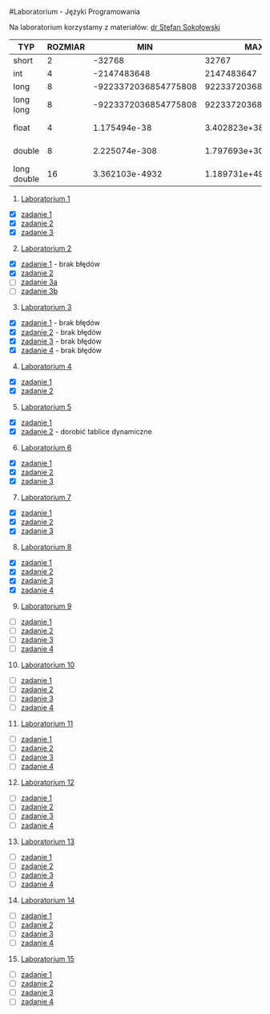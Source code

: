 #Laboratorium - Języki Programowania

Na laboratorium korzystamy z materiałów: [dr Stefan Sokołowski](https://inf.ug.edu.pl/~stefan/Dydaktyka/JezProg/Slajdy/index.html#lab)

|        TYP| ROZMIAR|                  MIN|                  MAX|       ZIARNO|  PRECYZJA|
|-----------|--------|---------------------|---------------------|-------------|----------|
|      short|       2|               -32768|                32767|             |          |
|        int|       4|          -2147483648|           2147483647|             |          |
|       long|       8| -9223372036854775808|  9223372036854775807|             |          |
|  long long|       8| -9223372036854775808|  9223372036854775807|             |          |
|      float|       4|         1.175494e-38|         3.402823e+38| 1.192093e-07|         6|
|     double|       8|        2.225074e-308|        1.797693e+308| 2.220446e-16|        15|
|long double|      16|       3.362103e-4932|       1.189731e+4932| 1.084202e-19|        18|


1. [Laboratorium 1](LAB1) 
  * [x] [zadanie 1](LAB1/zad1.c)
  * [x] [zadanie 2](LAB1/zad2.c)
  * [x] [zadanie 3](LAB1/zad3.c)

2. [Laboratorium 2](LAB2)
  * [x] [zadanie 1](LAB2/zad1.c) - brak błędów
  * [x] [zadanie 2](LAB2/zad2.c)
  * [ ] [zadanie 3a](LAB2/zad3a.c)
  * [ ] [zadanie 3b](LAB2/zad3b.c)
3. [Laboratorium 3](LAB3)
  * [x] [zadanie 1](LAB3/zad1.c) - brak błędów
  * [x] [zadanie 2](LAB3/zad2.c) - brak błędów
  * [x] [zadanie 3](LAB3/zad3.c) - brak błędów
  * [x] [zadanie 4](LAB3/zad4.c) - brak błędów
4. [Laboratorium 4](LAB4)
  * [x] [zadanie 1](LAB4/zad1.c)
  * [x] [zadanie 2](LAB4/zad2.c)
5. [Laboratorium 5](LAB5)
  * [x] [zadanie 1](LAB5/zad1.c)
  * [x] [zadanie 2](LAB5/zad2.c) - dorobić tablice dynamiczne
6. [Laboratorium 6](LAB6)
  * [x] [zadanie 1](LAB6/zad1.c)
  * [x] [zadanie 2](LAB6/zad2.c)
  * [x] [zadanie 3](LAB6/zad3.c)
7. [Laboratorium 7](LAB7)
  * [x] [zadanie 1](LAB7/zad1.c)
  * [x] [zadanie 2](LAB7/zad2.c)
  * [x] [zadanie 3](LAB7/zad3.c)
8. [Laboratorium 8](LAB8)
  * [x] [zadanie 1](LAB8/zad1.c)
  * [x] [zadanie 2](LAB8/zad2.c)
  * [x] [zadanie 3](LAB8/zad3.c)
  * [x] [zadanie 4](LAB8/zad4.c)
9. [Laboratorium 9](LAB9)
  * [ ] [zadanie 1](LAB9/zad1.c)
  * [ ] [zadanie 2](LAB9/zad2.c)
  * [ ] [zadanie 3](LAB9/zad3.c)
  * [ ] [zadanie 4](LAB9/zad4.c)
10. [Laboratorium 10](LAB10)
  * [ ] [zadanie 1](LAB10/zad1.c)
  * [ ] [zadanie 2](LAB10/zad2.c)
  * [ ] [zadanie 3](LAB10/zad3.c)
  * [ ] [zadanie 4](LAB10/zad4.c)
11. [Laboratorium 11](Lab11)
  * [ ] [zadanie 1](LAB11/zad1.c)
  * [ ] [zadanie 2](LAB11/zad2.c)
  * [ ] [zadanie 3](LAB11/zad3.c)
  * [ ] [zadanie 4](LAB11/zad4.c)
12. [Laboratorium 12](LAB12)
  * [ ] [zadanie 1](LAB12/zad1.c)
  * [ ] [zadanie 2](LAB12/zad2.c)
  * [ ] [zadanie 3](LAB12/zad3.c)
  * [ ] [zadanie 4](LAB12/zad4.c)
13. [Laboratorium 13](LAB13)
  * [ ] [zadanie 1](LAB13/zad1.c)
  * [ ] [zadanie 2](LAB13/zad2.c)
  * [ ] [zadanie 3](LAB13/zad3.c)
  * [ ] [zadanie 4](LAB13/zad4.c)
14. [Laboratorium 14](LAB14)
  * [ ] [zadanie 1](LAB14/zad1.c)
  * [ ] [zadanie 2](LAB14/zad2.c)
  * [ ] [zadanie 3](LAB14/zad3.c)
  * [ ] [zadanie 4](LAB14/zad4.c)
15. [Laboratorium 15](LAB15)
  * [ ] [zadanie 1](LAB15/zad1.c)
  * [ ] [zadanie 2](LAB15/zad2.c)
  * [ ] [zadanie 3](LAB15/zad3.c)
  * [ ] [zadanie 4](LAB15/zad4.c)
